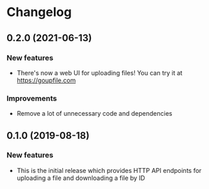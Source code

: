 # Changelog

## 0.2.0 (2021-06-13)

### New features
- There's now a web UI for uploading files! You can try it at https://goupfile.com

### Improvements
- Remove a lot of unnecessary code and dependencies

## 0.1.0 (2019-08-18)

### New features
- This is the initial release which provides HTTP API endpoints for uploading
  a file and downloading a file by ID
